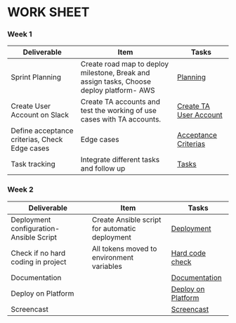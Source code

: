 ﻿# WORK SHEET
 
### Week 1

| Deliverable   | Item   | Tasks
| ------------- | ------------  |  ------------
| Sprint Planning | Create road map to deploy milestone, Break and assign tasks, Choose deploy platform- AWS | [Planning](https://trello.com/c/hCCGWO5H/46-sprint-planning)
| Create User Account on Slack |  Create TA accounts and test the working of use cases with TA accounts.  | [Create TA User Account](https://trello.com/c/7sAf4mWR/44-create-user-account-on-slack)
| Define acceptance criterias, Check Edge cases |  Edge cases  | [Acceptance Criterias](https://trello.com/c/cJlzcdwq/41-define-acceptance-criterias-check-edge-cases)
| Task tracking |  Integrate different tasks and follow up  | [Tasks](https://trello.com/c/CrnvXVJ6/42-task-tracking) 

### Week 2

| Deliverable   | Item   |  Tasks
| ------------- | ------------  |  ------------
| Deployment configuration- Ansible Script | Create Ansible script for automatic deployment  | [Deployment](https://trello.com/c/UrWOvpSA/39-deployment-configuration-ansible-script)
| Check if no hard coding in project  | All tokens moved to environment variables | [Hard code check](https://trello.com/c/aJMUaGON/45-check-if-no-hard-coding-in-project)
| Documentation |  &nbsp;  | [Documentation](https://trello.com/c/GS3qhm52/47-documentation)
| Deploy on Platform |  &nbsp;  | [Deploy on Platform](https://trello.com/c/EfmConij/40-deploy-on-platform)
| Screencast |  &nbsp;  | [Screencast](https://trello.com/c/Y67gFAzs/43-screencast)





